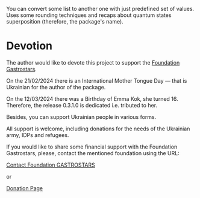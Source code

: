You can convert some list to another one with just predefined set of values. 
Uses some rounding techniques and recaps about quantum states superposition 
(therefore, the package's name).

 Devotion
 ========

The author would like to devote this project to support the [Foundation Gastrostars](https://gastrostars.nl).

On the 21/02/2024 there is an International Mother Tongue Day — that is Ukrainian for the author of the package. 

On the 12/03/2024 there was a Birthday of Emma Kok, she turned 16. Therefore, the release 0.3.1.0 is dedicated i.e. tributed to her.

Besides, you can support Ukrainian people in various forms.

All support is welcome, including donations for the needs of the Ukrainian army, IDPs and refugees. 

If you would like to share some financial support with the Foundation Gastrostars, please, contact the mentioned foundation
using the URL:

[Contact Foundation GASTROSTARS](https://gastrostars.nl/hou-mij-op-de-hoogte)

or 

[Donation Page](https://gastrostars.nl/doneren)


